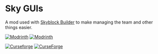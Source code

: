 # Sky GUIs
A mod used with [Skyblock Builder](https://modrinth.com/mod/skyblock-builder) to make managing the
team and other things easier.

[![Modrinth](https://badges.moddingx.org/modrinth/versions/3Gdi7Qgq)](https://modrinth.com/mod/sky-guis)
[![Modrinth](https://badges.moddingx.org/modrinth/downloads/3Gdi7Qgq)](https://modrinth.com/mod/sky-guis)

[![Curseforge](https://badges.moddingx.org/curseforge/versions/557696)](https://www.curseforge.com/minecraft/mc-mods/sky-guis)
[![CurseForge](https://badges.moddingx.org/curseforge/downloads/557696)](https://www.curseforge.com/minecraft/mc-mods/sky-guis)
